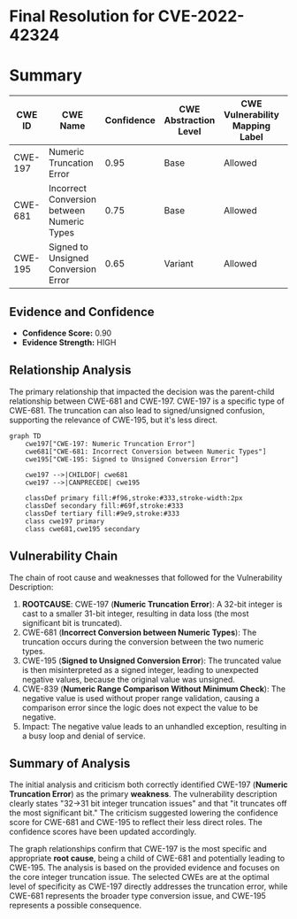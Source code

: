 # Final Resolution for CVE-2022-42324

# Summary
| CWE ID | CWE Name | Confidence | CWE Abstraction Level | CWE Vulnerability Mapping Label | CWE-Vulnerability Mapping Notes |
|---|---|---|---|---|---|
| CWE-197 | Numeric Truncation Error | 0.95 | Base | Allowed | Primary CWE |
| CWE-681 | Incorrect Conversion between Numeric Types | 0.75 | Base | Allowed | Secondary Candidate |
| CWE-195 | Signed to Unsigned Conversion Error | 0.65 | Variant | Allowed | Secondary Candidate |

## Evidence and Confidence

*   **Confidence Score:** 0.90
*   **Evidence Strength:** HIGH

## Relationship Analysis
The primary relationship that impacted the decision was the parent-child relationship between CWE-681 and CWE-197. CWE-197 is a specific type of CWE-681. The truncation can also lead to signed/unsigned confusion, supporting the relevance of CWE-195, but it's less direct.

```mermaid
graph TD
    cwe197["CWE-197: Numeric Truncation Error"]
    cwe681["CWE-681: Incorrect Conversion between Numeric Types"]
    cwe195["CWE-195: Signed to Unsigned Conversion Error"]
    
    cwe197 -->|CHILDOF| cwe681
    cwe197 -->|CANPRECEDE| cwe195
    
    classDef primary fill:#f96,stroke:#333,stroke-width:2px
    classDef secondary fill:#69f,stroke:#333
    classDef tertiary fill:#9e9,stroke:#333
    class cwe197 primary
    class cwe681,cwe195 secondary
```

## Vulnerability Chain
The chain of root cause and weaknesses that followed for the Vulnerability Description:
1.  **ROOTCAUSE**: CWE-197 (**Numeric Truncation Error**): A 32-bit integer is cast to a smaller 31-bit integer, resulting in data loss (the most significant bit is truncated).
2.  CWE-681 (**Incorrect Conversion between Numeric Types**): The truncation occurs during the conversion between the two numeric types.
3.  CWE-195 (**Signed to Unsigned Conversion Error**): The truncated value is then misinterpreted as a signed integer, leading to unexpected negative values, because the original value was unsigned.
4.  CWE-839 (**Numeric Range Comparison Without Minimum Check**): The negative value is used without proper range validation, causing a comparison error since the logic does not expect the value to be negative.
5.  Impact: The negative value leads to an unhandled exception, resulting in a busy loop and denial of service.

## Summary of Analysis
The initial analysis and criticism both correctly identified CWE-197 (**Numeric Truncation Error**) as the primary **weakness**. The vulnerability description clearly states "32->31 bit integer truncation issues" and that "it truncates off the most significant bit." The criticism suggested lowering the confidence score for CWE-681 and CWE-195 to reflect their less direct roles. The confidence scores have been updated accordingly.

The graph relationships confirm that CWE-197 is the most specific and appropriate **root cause**, being a child of CWE-681 and potentially leading to CWE-195. The analysis is based on the provided evidence and focuses on the core integer truncation issue.
The selected CWEs are at the optimal level of specificity as CWE-197 directly addresses the truncation error, while CWE-681 represents the broader type conversion issue, and CWE-195 represents a possible consequence.